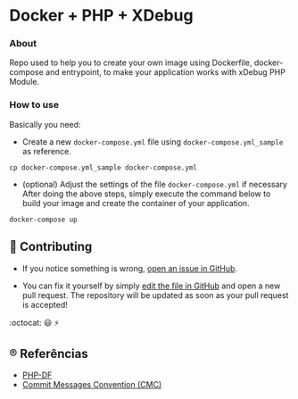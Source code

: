 # Docker + PHP + XDebug

### About 

Repo used to help you to create your own image using Dockerfile, docker-compose and entrypoint,
to make your application works with xDebug PHP Module.

### How to use

Basically you need:

- Create a new `docker-compose.yml` file using `docker-compose.yml_sample` as reference.

```
cp docker-compose.yml_sample docker-compose.yml
```

- (optional) Adjust the settings of the file `docker-compose.yml` if necessary
After doing the above steps, simply execute the command below to build your image and create the container of your application.

```
docker-compose up
```

## :handshake: Contributing

* If you notice something is wrong, [open an issue in GitHub](https://github.com/vinnyfs89/docker-php-xdebug/issues).

* You can fix it yourself by simply [edit the file in GitHub](https://github.com/blog/905-edit-like-an-ace) and open a new pull request. The repository will be updated as soon as your pull request is accepted!

:octocat: :smiley: :zap:

## :registered: Referências
- [PHP-DF](https://phpdf.org.br)
- [Commit Messages Convention (CMC)](https://github.com/devbrotherhood/cmc)
